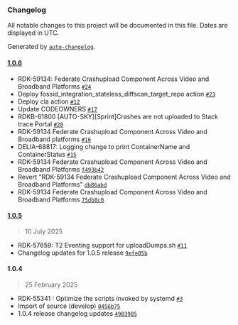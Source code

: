 ### Changelog

All notable changes to this project will be documented in this file. Dates are displayed in UTC.

Generated by [`auto-changelog`](https://github.com/CookPete/auto-changelog).

#### [1.0.6](https://github.com/rdkcentral/crashupload/compare/1.0.5...1.0.6)

- RDK-59134: Federate Crashupload Component Across Video and Broadband Platforms [`#24`](https://github.com/rdkcentral/crashupload/pull/24)
- Deploy fossid_integration_stateless_diffscan_target_repo action [`#23`](https://github.com/rdkcentral/crashupload/pull/23)
- Deploy cla action [`#12`](https://github.com/rdkcentral/crashupload/pull/12)
- Update CODEOWNERS [`#17`](https://github.com/rdkcentral/crashupload/pull/17)
- RDKB-61800 [AUTO-SKY][Sprint]Crashes are not uploaded to Stack trace Portal [`#20`](https://github.com/rdkcentral/crashupload/pull/20)
- RDK-59134 Federate Crashupload Component Across Video and Broadband platforms [`#16`](https://github.com/rdkcentral/crashupload/pull/16)
- DELIA-68817: Logging change to print ContainerName and ContainerStatus [`#15`](https://github.com/rdkcentral/crashupload/pull/15)
- RDK-59134 Federate Crashupload Component Across Video and Broadband Platforms [`f493b42`](https://github.com/rdkcentral/crashupload/commit/f493b42f3d5fee48684180755d4a47055f7be338)
- Revert "RDK-59134 Federate Crashupload Component Across Video and Broadband Platforms" [`db86abd`](https://github.com/rdkcentral/crashupload/commit/db86abd1c67a3905af3d04fd43f2e6ef827b85fa)
- RDK-59134 Federate Crashupload Component Across Video and Broadband Platforms [`75db8c0`](https://github.com/rdkcentral/crashupload/commit/75db8c063f379f388491befbf829b973dcfb983e)

#### [1.0.5](https://github.com/rdkcentral/crashupload/compare/1.0.4...1.0.5)

> 10 July 2025

- RDK-57659: T2 Eventing support for uploadDumps.sh [`#11`](https://github.com/rdkcentral/crashupload/pull/11)
- Changelog updates for 1.0.5 release [`9efe05b`](https://github.com/rdkcentral/crashupload/commit/9efe05b807b5208a94131c69177c29108f82cedd)

#### 1.0.4

> 25 February 2025

- RDK-55341 : Optimize the scripts invoked by systemd [`#3`](https://github.com/rdkcentral/crashupload/pull/3)
- Import of source (develop) [`0456b75`](https://github.com/rdkcentral/crashupload/commit/0456b7588c9b4fd79b5ca5a47724a2b39ae262c7)
- 1.0.4 release changelog updates [`4983985`](https://github.com/rdkcentral/crashupload/commit/4983985aad921a710d7c94fa3338494b76b105a3)
